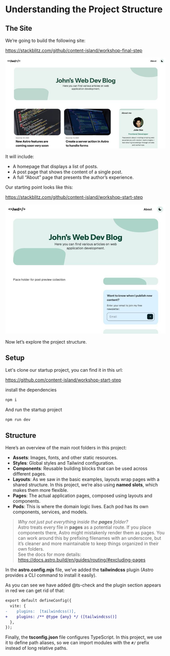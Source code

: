 # Understanding the Project Structure

## The Site

We’re going to build the following site:

https://stackblitz.com/github/content-island/workshop-final-step

![Full project, blog collection, minin about section](./content/01-full-project.jpg)

It will include:

- A homepage that displays a list of posts.
- A post page that shows the content of a single post.
- A full “About” page that presents the author’s experience.

Our starting point looks like this:

https://stackblitz.com/github/content-island/workshop-start-step

![Empty starter screenshot, no blog post list, no about mini card](./content/02-empty-starter.jpg)

Now let’s explore the project structure.

## Setup

Let's clone our startup project, you can find it in this url:

https://github.com/content-island/workshop-start-step

install the dependencies

```bash
npm i
```

And run the startup project

```
npm run dev
```

## Structure

Here’s an overview of the main root folders in this project:

- **Assets**: Images, fonts, and other static resources.
- **Styles**: Global styles and Tailwind configuration.
- **Components**: Reusable building blocks that can be used across different pages.
- **Layouts**: As we saw in the basic examples, layouts wrap pages with a shared structure. In this project, we’re also using **named slots**, which makes them more flexible.
- **Pages**: The actual application pages, composed using layouts and components.
- **Pods**: This is where the domain logic lives. Each pod has its own components, services, and models.

> _Why not just put everything inside the **pages** folder?_  
> Astro treats every file in **pages** as a potential route. If you place components there, Astro might mistakenly render them as pages. You can work around this by prefixing filenames with an underscore, but it’s cleaner and more maintainable to keep things organized in their own folders.  
> See the docs for more details: https://docs.astro.build/en/guides/routing/#excluding-pages

In the **astro.config.mjs** file, we’ve added the **tailwindcss** plugin (Astro provides a CLI command to install it easily).

As you can see we have added @ts-check and the plugin section appears in red we can get rid of that:

```diff
export default defineConfig({
  vite: {
-    plugins:  [tailwindcss()],
+    plugins: /** @type {any} */ ([tailwindcss()]
  },
});
```

Finally, the **tsconfig.json** file configures TypeScript. In this project, we use it to define path aliases, so we can import modules with the `#/` prefix instead of long relative paths.
